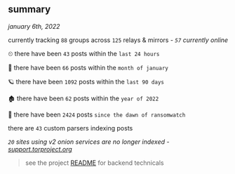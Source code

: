 
## summary
_january 6th, 2022_

currently tracking `88` groups across `125` relays & mirrors - _`57` currently online_

⏲ there have been `43` posts within the `last 24 hours`

🦈 there have been `66` posts within the `month of january`

🪐 there have been `1092` posts within the `last 90 days`

🏚 there have been `62` posts within the `year of 2022`

🦕 there have been `2424` posts `since the dawn of ransomwatch`

there are `43` custom parsers indexing posts

_`20` sites using v2 onion services are no longer indexed - [support.torproject.org](https://support.torproject.org/onionservices/v2-deprecation/)_

> see the project [README](https://github.com/thetanz/ransomwatch#ransomwatch--) for backend technicals
